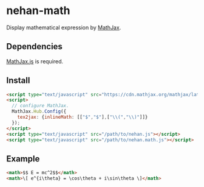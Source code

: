 # nehan-math

Display mathematical expression by [MathJax](https://mathjax.org/).

## Dependencies

[MathJax.js](https://mathjax.org/) is required.

## Install

```html
<script type="text/javascript" src="https://cdn.mathjax.org/mathjax/latest/MathJax.js?config=TeX-MML-AM_CHTML"></script>
<script>
  // configure MathJax.
  MathJax.Hub.Config({
    tex2jax: {inlineMath: [["$","$"],["\\(","\\)"]]}
  });
</script>
<script type="text/javascript" src="/path/to/nehan.js"></script>
<script type="text/javascript" src="/path/to/nehan.math.js"></script>
```

## Example

```html
<math>$$ E = mc^2$$</math>
<math>\[ e^{i\theta} = \cos\theta + i\sin\theta \]</math>
```

